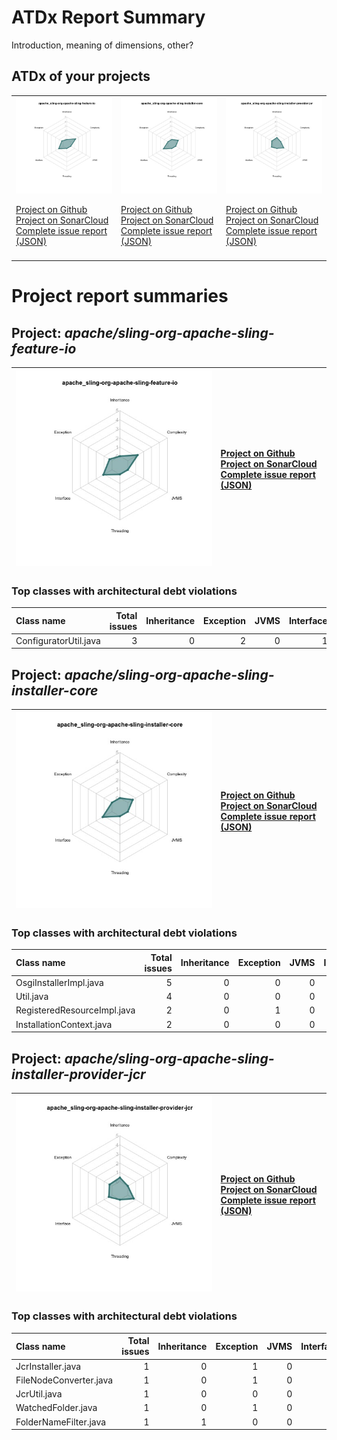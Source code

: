 
# ATDx Report Summary

Introduction, meaning of dimensions, other?

## ATDx of your projects
||||
|-|-|-|
|<img src="https://github.com/robertoverdecchia/ATDx_report_sandbox/blob/master/plots/apache_sling-org-apache-sling-feature-io.jpg"/> <p style="text-align:left">[Project on Github](https://github.com/apache/sling-org-apache-sling-feature-io) <br> [Project on SonarCloud ](https://sonarcloud.io/dashboard?id=apache_sling-org-apache-sling-feature-io) <br> [Complete issue report (JSON)](https://github.com/robertoverdecchia/ATDx_report_sandbox/blob/master/jsons/apache_sling-org-apache-sling-feature-io.json)</p>|<img src="https://github.com/robertoverdecchia/ATDx_report_sandbox/blob/master/plots/apache_sling-org-apache-sling-installer-core.jpg"/> <p style="text-align:left">[Project on Github](https://github.com/apache/sling-org-apache-sling-installer-core) <br> [Project on SonarCloud ](https://sonarcloud.io/dashboard?id=apache_sling-org-apache-sling-installer-core) <br> [Complete issue report (JSON)](https://github.com/robertoverdecchia/ATDx_report_sandbox/blob/master/jsons/apache_sling-org-apache-sling-installer-core.json)</p>|<img src="https://github.com/robertoverdecchia/ATDx_report_sandbox/blob/master/plots/apache_sling-org-apache-sling-installer-provider-jcr.jpg"/> <p style="text-align:left">[Project on Github](https://github.com/apache/sling-org-apache-sling-installer-provider-jcr) <br> [Project on SonarCloud ](https://sonarcloud.io/dashboard?id=apache_sling-org-apache-sling-installer-provider-jcr) <br> [Complete issue report (JSON)](https://github.com/robertoverdecchia/ATDx_report_sandbox/blob/master/jsons/apache_sling-org-apache-sling-installer-provider-jcr.json)</p>
 | |

# Project report summaries
## Project: _apache/sling-org-apache-sling-feature-io_
|<img src="https://github.com/robertoverdecchia/ATDx_report_sandbox/blob/master/plots/apache_sling-org-apache-sling-feature-io.jpg"/>|<p style="text-align:left">[Project on Github](https://github.com/apache/sling-org-apache-sling-feature-io) <br> [Project on SonarCloud ](https://sonarcloud.io/dashboard?id=apache_sling-org-apache-sling-feature-io) <br> [Complete issue report (JSON)](https://github.com/robertoverdecchia/ATDx_report_sandbox/blob/master/jsons/apache_sling-org-apache-sling-feature-io.json)</p>
|-|-|
### Top classes with architectural debt violations
| Class name            |   Total issues |   Inheritance |   Exception |   JVMS |   Interface |   Threading |   Complexity | Fully qualified name                                            |
|:----------------------|---------------:|--------------:|------------:|-------:|------------:|------------:|-------------:|:----------------------------------------------------------------|
| ConfiguratorUtil.java |              3 |             0 |           2 |      0 |           1 |           0 |            0 | src/main/java/org/apache/sling/feature/io/ConfiguratorUtil.java |

## Project: _apache/sling-org-apache-sling-installer-core_
|<img src="https://github.com/robertoverdecchia/ATDx_report_sandbox/blob/master/plots/apache_sling-org-apache-sling-installer-core.jpg"/>|<p style="text-align:left">[Project on Github](https://github.com/apache/sling-org-apache-sling-installer-core) <br> [Project on SonarCloud ](https://sonarcloud.io/dashboard?id=apache_sling-org-apache-sling-installer-core) <br> [Complete issue report (JSON)](https://github.com/robertoverdecchia/ATDx_report_sandbox/blob/master/jsons/apache_sling-org-apache-sling-installer-core.json)</p>
|-|-|
### Top classes with architectural debt violations
| Class name                  |   Total issues |   Inheritance |   Exception |   JVMS |   Interface |   Threading |   Complexity | Fully qualified name                                                           |
|:----------------------------|---------------:|--------------:|------------:|-------:|------------:|------------:|-------------:|:-------------------------------------------------------------------------------|
| OsgiInstallerImpl.java      |              5 |             0 |           0 |      0 |           5 |           0 |            0 | src/main/java/org/apache/sling/installer/core/impl/OsgiInstallerImpl.java      |
| Util.java                   |              4 |             0 |           0 |      0 |           4 |           0 |            0 | src/main/java/org/apache/sling/installer/core/impl/Util.java                   |
| RegisteredResourceImpl.java |              2 |             0 |           1 |      0 |           1 |           0 |            0 | src/main/java/org/apache/sling/installer/core/impl/RegisteredResourceImpl.java |
| InstallationContext.java    |              2 |             0 |           0 |      0 |           2 |           0 |            0 | src/main/java/org/apache/sling/installer/api/tasks/InstallationContext.java    |

## Project: _apache/sling-org-apache-sling-installer-provider-jcr_
|<img src="https://github.com/robertoverdecchia/ATDx_report_sandbox/blob/master/plots/apache_sling-org-apache-sling-installer-provider-jcr.jpg"/>|<p style="text-align:left">[Project on Github](https://github.com/apache/sling-org-apache-sling-installer-provider-jcr) <br> [Project on SonarCloud ](https://sonarcloud.io/dashboard?id=apache_sling-org-apache-sling-installer-provider-jcr) <br> [Complete issue report (JSON)](https://github.com/robertoverdecchia/ATDx_report_sandbox/blob/master/jsons/apache_sling-org-apache-sling-installer-provider-jcr.json)</p>
|-|-|
### Top classes with architectural debt violations
| Class name             |   Total issues |   Inheritance |   Exception |   JVMS |   Interface |   Threading |   Complexity | Fully qualified name                                                              |
|:-----------------------|---------------:|--------------:|------------:|-------:|------------:|------------:|-------------:|:----------------------------------------------------------------------------------|
| JcrInstaller.java      |              1 |             0 |           1 |      0 |           0 |           0 |            0 | src/main/java/org/apache/sling/installer/provider/jcr/impl/JcrInstaller.java      |
| FileNodeConverter.java |              1 |             0 |           1 |      0 |           0 |           0 |            0 | src/main/java/org/apache/sling/installer/provider/jcr/impl/FileNodeConverter.java |
| JcrUtil.java           |              1 |             0 |           0 |      0 |           1 |           0 |            0 | src/main/java/org/apache/sling/installer/provider/jcr/impl/JcrUtil.java           |
| WatchedFolder.java     |              1 |             0 |           1 |      0 |           0 |           0 |            0 | src/main/java/org/apache/sling/installer/provider/jcr/impl/WatchedFolder.java     |
| FolderNameFilter.java  |              1 |             1 |           0 |      0 |           0 |           0 |            0 | src/main/java/org/apache/sling/installer/provider/jcr/impl/FolderNameFilter.java  |

